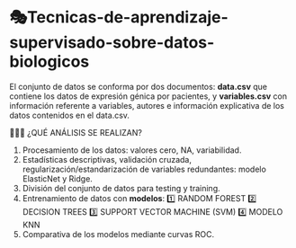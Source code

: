 # 🎭Tecnicas-de-aprendizaje-supervisado-sobre-datos-biologicos
El conjunto de datos se conforma por dos documentos: **data.csv** que contiene los datos de expresión génica por pacientes, y **variables.csv** con información referente a variables, autores e información explicativa de los datos contenidos en el data.csv.

👩🏽‍💻 ¿QUÉ ANÁLISIS SE REALIZAN?
1. Procesamiento de los datos: valores cero, NA, variabilidad.
2. Estadísticas descriptivas, validación cruzada, regularización/estandarización de variables redundantes: modelo ElasticNet y Ridge.
3. División del conjunto de datos para testing y training.
4. Entrenamiento de datos con **modelos**:
   1️⃣ RANDOM FOREST
   2️⃣ DECISION TREES
   3️⃣ SUPPORT VECTOR MACHINE (SVM)
   4️⃣ MODELO KNN
5. Comparativa de los modelos mediante curvas ROC.
   
